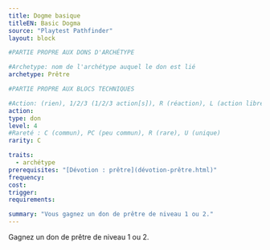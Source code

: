 ```yaml
---
title: Dogme basique
titleEN: Basic Dogma
source: "Playtest Pathfinder"
layout: block

#PARTIE PROPRE AUX DONS D'ARCHÉTYPE

#Archetype: nom de l'archétype auquel le don est lié
archetype: Prêtre

#PARTIE PROPRE AUX BLOCS TECHNIQUES

#Action: (rien), 1/2/3 (1/2/3 action[s]), R (réaction), L (action libre)
action: 
type: don
level: 4
#Rareté : C (commun), PC (peu commun), R (rare), U (unique)
rarity: C

traits:
  - archétype
prerequisites: "[Dévotion : prêtre](dévotion-prêtre.html)"
frequency:
cost:
trigger:
requirements:

summary: "Vous gagnez un don de prêtre de niveau 1 ou 2."
---
```


Gagnez un don de prêtre de niveau 1 ou 2.
